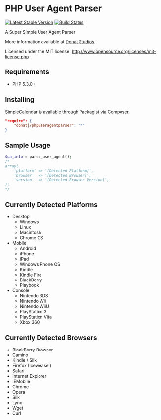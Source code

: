 # PHP User Agent Parser

[![Latest Stable Version](https://poser.pugx.org/donatj/phpuseragentparser/v/stable.png)](https://packagist.org/packages/donatj/phpuseragentparser)
[![Build Status](https://travis-ci.org/donatj/PhpUserAgent.png?branch=master)](https://travis-ci.org/donatj/PhpUserAgent)

A Super Simple User Agent Parser

More information available at [Donat Studios](http://donatstudios.com/PHP-Parser-HTTP_USER_AGENT).

Licensed under the MIT license: http://www.opensource.org/licenses/mit-license.php

## Requirements

  - PHP 5.3.0+

## Installing

SimpleCalendar is available through Packagist via Composer.

```json
"require": {
	"donatj/phpuseragentparser": "*"
}
```

## Sample Usage

```php
$ua_info = parse_user_agent();
/*
array(
	'platform' => '[Detected Platform]',
	'browser'  => '[Detected Browser]',
	'version'  => '[Detected Browser Version]',
);
*/
```

## Currently Detected Platforms

- Desktop
	- Windows
	- Linux
	- Macintosh
	- Chrome OS
- Mobile
	- Android
	- iPhone
	- iPad
	- Windows Phone OS
	- Kindle
	- Kindle Fire
	- BlackBerry
	- Playbook
- Console
	- Nintendo 3DS
	- Nintendo Wii
	- Nintendo WiiU
	- PlayStation 3
	- PlayStation Vita
	- Xbox 360

## Currently Detected Browsers

- BlackBerry Browser
- Camino
- Kindle / Silk
- Firefox (Iceweasel)
- Safari
- Internet Explorer
- IEMobile
- Chrome
- Opera
- Silk
- Lynx
- Wget
- Curl

